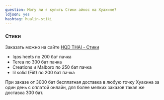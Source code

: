 ```yaml
---
question: Могу ли я купить Cтики айкос на Хуахине?
ldjson: yes 
hashtag: hualin-stiki
---
```


### Стики 

Заказать можно на сайте [HQD THAI - Стики](https://hqdthai.ru/stiki/iqosstiki/)

* Iqos heets по 200 бат пачка 
* Terea по 300 бат пачка
* Creations и Malboro по 250 бат пачка
* lil solid (Fiit) по 200 бат пачка 


При заказе от 3000 бат бесплатная доставка в любую точку Хуахина за один день с оплатой онлайн, для более мелких заказов такая же доставка 300 бат.
